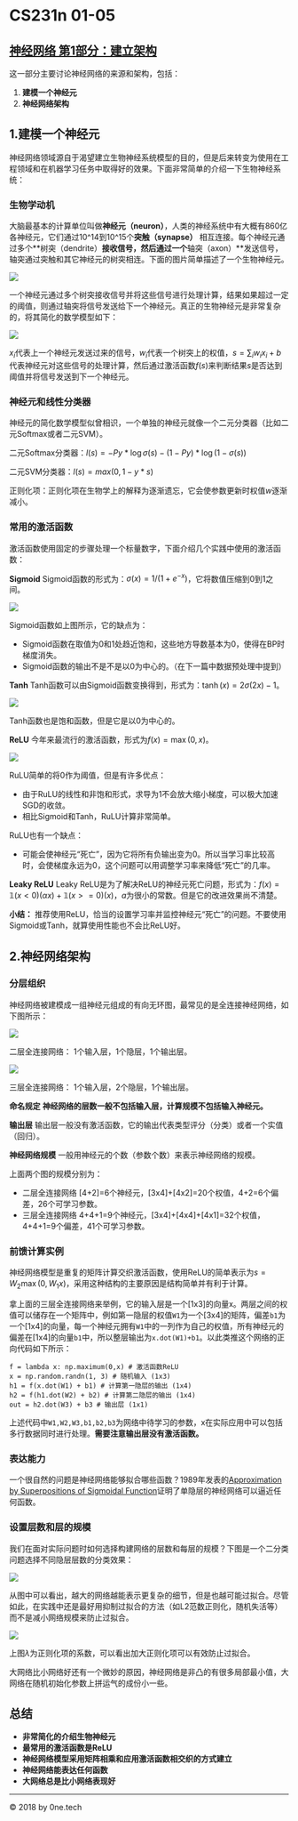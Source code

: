 # CS231n 01-05

[神经网络 第1部分：建立架构](https://raw.githubusercontent.com/cnscott/cs231n.github.io/master/neural-networks-1/)
----------
这一部分主要讨论神经网络的来源和架构，包括：

1. **建模一个神经元**
2. **神经网络架构**

## 1.建模一个神经元
神经网络领域源自于渴望建立生物神经系统模型的目的，但是后来转变为使用在工程领域和在机器学习任务中取得好的效果。下面非常简单的介绍一下生物神经系统：

### 生物学动机 ###
大脑最基本的计算单位叫做**神经元（neuron）**，人类的神经系统中有大概有860亿各神经元，它们通过10^14到10^15个**突触（synapse）** 相互连接。每个神经元通过多个**树突（dendrite）**接收信号，然后通过一个**轴突（axon）**发送信号，轴突通过突触和其它神经元的树突相连。下面的图片简单描述了一个生物神经元。

![](https://raw.githubusercontent.com/cnscott/cs231n.github.io/master/assets/nn1/neuron.png)

一个神经元通过多个树突接收信号并将这些信号进行处理计算，结果如果超过一定的阈值，则通过轴突将信号发送给下一个神经元。真正的生物神经元是非常复杂的，将其简化的数学模型如下：

![](https://raw.githubusercontent.com/cnscott/cs231n.github.io/master/assets/nn1/neuron_model.jpeg)

$x_i$代表上一个神经元发送过来的信号，$w_i$代表一个树突上的权值，$s=\sum_iw_ix_i + b$代表神经元对这些信号的处理计算，然后通过激活函数$f(s)$来判断结果$s$是否达到阈值并将信号发送到下一个神经元。

### 神经元和线性分类器
神经元的简化数学模型似曾相识，一个单独的神经元就像一个二元分类器（比如二元Softmax或者二元SVM）。

二元Softmax分类器：$l(s)=-Py* \log\sigma(s)-(1-Py)*\log(1- \sigma(s))$

二元SVM分类器：$l(s)=max(0, 1-y*s)$

正则化项：正则化项在生物学上的解释为逐渐遗忘，它会使参数更新时权值$w$逐渐减小。

### 常用的激活函数
激活函数使用固定的步骤处理一个标量数字，下面介绍几个实践中使用的激活函数：

**Sigmoid**
Sigmoid函数的形式为：$\sigma(x) = 1 / (1 + e^{-x})$，它将数值压缩到0到1之间。

![](https://raw.githubusercontent.com/cnscott/cs231n.github.io/master/assets/nn1/sigmoid.jpeg)

Sigmoid函数如上图所示，它的缺点为：

- Sigmoid函数在取值为0和1处趋近饱和，这些地方导数基本为0，使得在BP时梯度消失。
- Sigmoid函数的输出不是不是以0为中心的。（在下一篇中数据预处理中提到）

**Tanh**
Tanh函数可以由Sigmoid函数变换得到，形式为：$\tanh(x) = 2 \sigma(2x) -1$。

![](https://raw.githubusercontent.com/cnscott/cs231n.github.io/master/assets/nn1/tanh.jpeg)

Tanh函数也是饱和函数，但是它是以0为中心的。

**ReLU**
今年来最流行的激活函数，形式为$f(x) = \max(0, x)$。

![](https://raw.githubusercontent.com/cnscott/cs231n.github.io/master/assets/nn1/relu.jpeg)

RuLU简单的将0作为阈值，但是有许多优点：

- 由于RuLU的线性和非饱和形式，求导为1不会放大缩小梯度，可以极大加速SGD的收敛。
- 相比Sigmoid和Tanh，RuLU计算非常简单。

RuLU也有一个缺点：

- 可能会使神经元“死亡”，因为它将所有负输出变为0。所以当学习率比较高时，会使梯度永远为0，这个问题可以用调整学习率来降低“死亡”的几率。

**Leaky ReLU**
Leaky ReLU是为了解决ReLU的神经元死亡问题，形式为：$f(x) = \mathbb{1}(x < 0) (\alpha x) + \mathbb{1}(x>=0) (x)$，$a$为很小的常数。但是它的改进效果尚不清楚。

**小结：**
推荐使用ReLU，恰当的设置学习率并监控神经元“死亡”的问题。不要使用Sigmoid或Tanh，就算使用性能也不会比ReLU好。

## 2.神经网络架构

### 分层组织
神经网络被建模成一组神经元组成的有向无环图，最常见的是全连接神经网络，如下图所示：

![](https://raw.githubusercontent.com/cnscott/cs231n.github.io/master/assets/nn1/neural_net.jpeg)

二层全连接网络： 1个输入层，1个隐层，1个输出层。

![](https://raw.githubusercontent.com/cnscott/cs231n.github.io/master/assets/nn1/neural_net2.jpeg)

三层全连接网络： 1个输入层，2个隐层，1个输出层。

**命名规定** **神经网络的层数一般不包括输入层，计算规模不包括输入神经元。**

**输出层** 输出层一般没有激活函数，它的输出代表类型评分（分类）或者一个实值（回归）。

**神经网络规模** 一般用神经元的个数（参数个数）来表示神经网络的规模。

上面两个图的规模分别为：

- 二层全连接网络 [4+2]=6个神经元，[3x4]+[4x2]=20个权值，4+2=6个偏差，26个可学习参数。
- 三层全连接网络 4+4+1=9个神经元，[3x4]+[4x4]+[4x1]=32个权值，4+4+1=9个偏差，41个可学习参数。

### 前馈计算实例
神经网络模型是重复的矩阵计算交织激活函数，使用ReLU的简单表示为$s = W_2 \max(0, W_1 x)$，采用这种结构的主要原因是结构简单并有利于计算。

拿上面的三层全连接网络来举例，它的输入层是一个[1x3]的向量x。两层之间的权值可以储存在一个矩阵中，例如第一隐层的权值`W1`为一个[3x4]的矩阵，偏差`b1`为一个[1x4]的向量，每一个神经元拥有`W1`中的一列作为自己的权值，所有神经元的偏差在[1x4]的向量`b1`中，所以整层输出为`x.dot(W1)+b1`。以此类推这个网络的正向代码如下所示：

	f = lambda x: np.maximum(0,x) # 激活函数ReLU
	x = np.random.randn(1, 3) # 随机输入 (1x3)
	h1 = f(x.dot(W1) + b1) # 计算第一隐层的输出 (1x4)
	h2 = f(h1.dot(W2) + b2) # 计算第二隐层的输出 (1x4)
	out = h2.dot(W3) + b3 # 输出层 (1x1)

上述代码中`W1,W2,W3,b1,b2,b3`为网络中待学习的参数，x在实际应用中可以包括多行数据同时进行处理。**需要注意输出层没有激活函数。**

### 表达能力
一个很自然的问题是神经网络能够拟合哪些函数？1989年发表的[Approximation by Superpositions of Sigmoidal Function](http://www.dartmouth.edu/~gvc/Cybenko_MCSS.pdf)证明了单隐层的神经网络可以逼近任何函数。

### 设置层数和层的规模
我们在面对实际问题时如何选择构建网络的层数和每层的规模？下图是一个二分类问题选择不同隐层层数的分类效果：

![](https://raw.githubusercontent.com/cnscott/cs231n.github.io/master/assets/nn1/layer_sizes.jpeg)

从图中可以看出，越大的网络越能表示更复杂的细节，但是也越可能过拟合。尽管如此，在实践中还是最好用抑制过拟合的方法（如L2范数正则化，随机失活等）而不是减小网络规模来防止过拟合。

![](https://raw.githubusercontent.com/cnscott/cs231n.github.io/master/assets/nn1/reg_strengths.jpeg)

上图$\lambda$为正则化项的系数，可以看出加大正则化项可以有效防止过拟合。

大网络比小网络好还有一个微妙的原因，神经网络是非凸的有很多局部最小值，大网络在随机初始化参数上拼运气的成份小一些。

## 总结
- **非常简化的介绍生物神经元**
- **最常用的激活函数是ReLU**
- **神经网络模型采用矩阵相乘和应用激活函数相交织的方式建立**
- **神经网络能表达任何函数**
- **大网络总是比小网络表现好**

----------
© 2018 by 0ne.tech